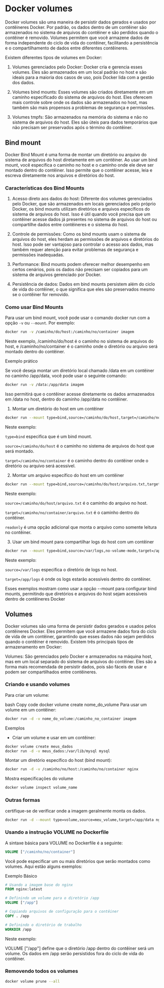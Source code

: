 # Docker volumes

Docker volumes são uma maneira de persistir dados gerados e usados por contêineres Docker. Por padrão, os dados dentro de um contêiner são armazenados no sistema de arquivos do contêiner e são perdidos quando o contêiner é removido. Volumes permitem que você armazene dados de forma independente do ciclo de vida do contêiner, facilitando a persistência e o compartilhamento de dados entre diferentes contêineres.

Existem diferentes tipos de volumes em Docker:

1. Volumes gerenciados pelo Docker: Docker cria e gerencia esses volumes. Eles são armazenados em um local padrão no host e são ideais para a maioria dos casos de uso, pois Docker lida com a gestão dos dados.

2. Volumes bind mounts: Esses volumes são criados diretamente em um caminho especificado do sistema de arquivos do host. Eles oferecem mais controle sobre onde os dados são armazenados no host, mas também são mais propensos a problemas de segurança e permissões.

3. Volumes tmpfs: São armazenados na memória do sistema e não no sistema de arquivos do host. Eles são úteis para dados temporários que não precisam ser preservados após o término do contêiner.

## Bind mount

Docker Bind Mount é uma forma de montar um diretório ou arquivo do sistema de arquivos do host diretamente em um contêiner. Ao usar um bind mount, você especifica o caminho no host e o caminho onde ele deve ser montado dentro do contêiner. Isso permite que o contêiner acesse, leia e escreva diretamente nos arquivos e diretórios do host.

### Características dos Bind Mounts

1. Acesso direto aos dados do host: Diferente dos volumes gerenciados pelo Docker, que são armazenados em locais gerenciados pelo próprio Docker, os bind mounts utilizam diretórios e arquivos específicos do sistema de arquivos do host. Isso é útil quando você precisa que um contêiner acesse dados já presentes no sistema de arquivos do host ou compartilhe dados entre contêineres e o sistema do host.

2. Controle de permissões: Como os bind mounts usam o sistema de arquivos do host, eles herdam as permissões de arquivos e diretórios do host. Isso pode ser vantajoso para controlar o acesso aos dados, mas também requer atenção para evitar problemas de segurança e permissões inadequadas.

3. Performance: Bind mounts podem oferecer melhor desempenho em certos cenários, pois os dados não precisam ser copiados para um sistema de arquivos gerenciado por Docker.

4. Persistência de dados: Dados em bind mounts persistem além do ciclo de vida do contêiner, o que significa que eles são preservados mesmo se o contêiner for removido.

### Como usar Bind Mounts

Para usar um bind mount, você pode usar o comando docker run com a opção `-v` ou `--mount`. Por exemplo:

```bash
docker run -v /caminho/do/host:/caminho/no/container imagem
```

Neste exemplo, /caminho/do/host é o caminho no sistema de arquivos do host, e /caminho/no/container é o caminho onde o diretório ou arquivo será montado dentro do contêiner.

Exemplo prático

Se você deseja montar um diretório local chamado /data em um contêiner no caminho /app/data, você pode usar o seguinte comando:

```bash
docker run -v /data:/app/data imagem
```

Isso permitirá que o contêiner acesse diretamente os dados armazenados em /data no host, dentro do caminho /app/data no contêiner.

1. Montar um diretório do host em um contêiner

```bash
docker run --mount type=bind,source=/caminho/do/host,target=/caminho/no/container imagem
```

Neste exemplo:

`type=bind` especifica que é um bind mount.

`source=/caminho/do/host` é o caminho no sistema de arquivos do host que será montado.

`target=/caminho/no/container` é o caminho dentro do contêiner onde o diretório ou arquivo será acessível.

2. Montar um arquivo específico do host em um contêiner

```bash
docker run --mount type=bind,source=/caminho/do/host/arquivo.txt,target=/caminho/no/container/arquivo.txt,readonly imagem
```

Neste exemplo:

`source=/caminho/do/host/arquivo.txt` é o caminho do arquivo no host.

`target=/caminho/no/container/arquivo.txt` é o caminho dentro do contêiner.

`readonly` é uma opção adicional que monta o arquivo como somente leitura no contêiner.

3. Usar um bind mount para compartilhar logs do host com um contêiner

```bash
docker run --mount type=bind,source=/var/logs,no-volume-mode,target=/app/logs imagem
```

Neste exemplo:

`source=/var/logs` especifica o diretório de logs no host.

`target=/app/logs` é onde os logs estarão acessíveis dentro do contêiner.

Esses exemplos mostram como usar a opção --mount para configurar bind mounts, permitindo que diretórios e arquivos do host sejam acessíveis dentro de contêineres Docker

## Volumes

Docker volumes são uma forma de persistir dados gerados e usados pelos contêineres Docker. Eles permitem que você armazene dados fora do ciclo de vida de um contêiner, garantindo que esses dados não sejam perdidos quando o contêiner é removido. Existem três principais tipos de armazenamento em Docker:

Volumes: São gerenciados pelo Docker e armazenados na máquina host, mas em um local separado do sistema de arquivos do contêiner. Eles são a forma mais recomendada de persistir dados, pois são fáceis de usar e podem ser compartilhados entre contêineres.

### Criando e usando volumes
Para criar um volume:

bash
Copy code
docker volume create nome_do_volume
Para usar um volume em um contêiner:

```bash
docker run -d -v nome_do_volume:/caminho_no_container imagem
```

Exemplos

- Criar um volume e usar em um contêiner:

```bash
docker volume create meus_dados
docker run -d -v meus_dados:/var/lib/mysql mysql
```

Montar um diretório específico do host (bind mount):

```bash
docker run -d -v /caminho/no/host:/caminho/no/container nginx
```

Mostra especificações do volume

```bash
docker volume inspect volume_name
```


### Outras formas

certifique-se de verificar onde a imagem geralmente monta os dados.

```bash
docker run -d --mount type=volume,source=meu_volume,target=/app/data nginx

```

### Usando a instrução VOLUME no Dockerfile

A sintaxe básica para VOLUME no Dockerfile é a seguinte:

```dockerfile
VOLUME ["/caminho/no/container"]
```

Você pode especificar um ou mais diretórios que serão montados como volumes. Aqui estão alguns exemplos:

Exemplo Básico

```dockerfile
# Usando a imagem base do nginx
FROM nginx:latest

# Definindo um volume para o diretório /app
VOLUME ["/app"]

# Copiando arquivos de configuração para o contêiner
COPY . /app

# Definindo o diretório de trabalho
WORKDIR /app
```

Neste exemplo:

VOLUME ["/app"] define que o diretório /app dentro do contêiner será um volume.
Os dados em /app serão persistidos fora do ciclo de vida do contêiner.

### Removendo todos os volumes

```bash
docker volume prune --all
```
